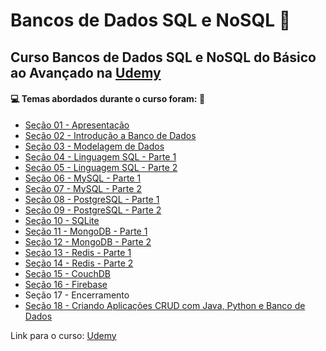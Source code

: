 # Bancos de Dados SQL e NoSQL :game_die:
## Curso Bancos de Dados SQL e NoSQL do Básico ao Avançado na [Udemy](https://www.udemy.com/course/curso-de-banco-de-dados-do-basico-ao-avancado/)
#### :computer: Temas abordados durante o curso foram: :rocket:
- [Seção 01 - Apresentação](https://github.com/romulovieira777/Bancos_de_Dados_SQL_e_NoSQL/tree/main/Se%C3%A7%C3%A3o%2001%20-%20Apresenta%C3%A7%C3%A3o)
- [Seção 02 - Introdução a Banco de Dados](https://github.com/romulovieira777/Bancos_de_Dados_SQL_e_NoSQL/tree/main/Se%C3%A7%C3%A3o%2002%20-%20Introdu%C3%A7%C3%A3o%20a%20Banco%20de%20Dados)
- [Seção 03 - Modelagem de Dados](https://github.com/romulovieira777/Bancos_de_Dados_SQL_e_NoSQL/tree/main/Se%C3%A7%C3%A3o%2003%20-%20Modelagem%20de%20Dados)
- [Seção 04 - Linguagem SQL - Parte 1](https://github.com/romulovieira777/Bancos_de_Dados_SQL_e_NoSQL/tree/main/Se%C3%A7%C3%A3o%204%20-%20Linguagem%20SQL%20-%20Parte%201)
- [Seção 05 - Linguagem SQL - Parte 2](https://github.com/romulovieira777/Bancos_de_Dados_SQL_e_NoSQL/tree/main/Se%C3%A7%C3%A3o%2005%20-%20Linguagem%20SQL%20-%20Parte%202)
- [Seção 06 - MySQL - Parte 1](https://github.com/romulovieira777/Bancos_de_Dados_SQL_e_NoSQL/tree/main/Se%C3%A7%C3%A3o%2006%20-%20MySQL%20-%20Parte%201)
- [Seção 07 - MySQL - Parte 2](https://github.com/romulovieira777/Bancos_de_Dados_SQL_e_NoSQL/tree/main/Se%C3%A7%C3%A3o%2007%20-%20MySQL%20-%20Parte%202)
- [Seção 08 - PostgreSQL - Parte 1](https://github.com/romulovieira777/Bancos_de_Dados_SQL_e_NoSQL/tree/main/Se%C3%A7%C3%A3o%2008%20-%20PostgreSQL%20-%20Parte%201)
- [Seção 09 - PostgreSQL - Parte 2](https://github.com/romulovieira777/Bancos_de_Dados_SQL_e_NoSQL/tree/main/Se%C3%A7%C3%A3o%2009%20-%20PostgreSQL%20-%20Parte%202)
- [Seção 10 - SQLite](https://github.com/romulovieira777/Bancos_de_Dados_SQL_e_NoSQL/tree/main/Se%C3%A7%C3%A3o%2010%20-%20SQLite)
- [Seção 11 - MongoDB - Parte 1](https://github.com/romulovieira777/Bancos_de_Dados_SQL_e_NoSQL/tree/main/Se%C3%A7%C3%A3o%2011%20-%20MongoDB%20-%20Parte%201)
- [Seção 12 - MongoDB - Parte 2](https://github.com/romulovieira777/Bancos_de_Dados_SQL_e_NoSQL/tree/main/Se%C3%A7%C3%A3o%2012%20-%20MongoDB%20-%20Parte%202)
- [Seção 13 - Redis - Parte 1](https://github.com/romulovieira777/Bancos_de_Dados_SQL_e_NoSQL/tree/main/Se%C3%A7%C3%A3o%2013%20-%20Redis%20-%20Parte%201)
- [Seção 14 - Redis - Parte 2](https://github.com/romulovieira777/Bancos_de_Dados_SQL_e_NoSQL/tree/main/Se%C3%A7%C3%A3o%2014%20-%20Redis%20-%20Parte%202)
- [Seção 15 - CouchDB](https://github.com/romulovieira777/Bancos_de_Dados_SQL_e_NoSQL/tree/main/Se%C3%A7%C3%A3o%2015%20-%20CouchDB)
- [Seção 16 - Firebase](https://github.com/romulovieira777/Bancos_de_Dados_SQL_e_NoSQL/tree/main/Se%C3%A7%C3%A3o%2016%20-%20Firebase)
- Seção 17 - Encerramento
- [Seção 18 - Criando Aplicações CRUD com Java, Python e Banco de Dados]()

Link para o curso: [Udemy](https://www.udemy.com/course/curso-de-banco-de-dados-do-basico-ao-avancado/)
